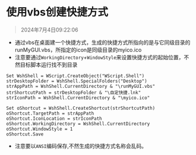# 使用vbs创建快捷方式

> 2024年7月4日09:22:06

* 通过vbs在桌面建一个快捷方式，生成的快捷方式所指向的是与它同级目录的runMyGUI.vbs，所指定的icon是同级目录的myico.ico
* 注意要通过`WorkingDirectory`+`WindowStyle`来设置快捷方式的起始位置，不然目标脚本运行找不到目录

```vbscript
Set WshShell = WScript.CreateObject("WScript.Shell")
strDesktopFolder = WshShell.SpecialFolders("Desktop")
strAppPath = WshShell.CurrentDirectory & "\runMyGUI.vbs"
strShortcutPath = strDesktopFolder & "\自定快捷.lnk"
strIconPath = WshShell.CurrentDirectory & "\myico.ico"

Set oShortcut = WshShell.CreateShortcut(strShortcutPath) 
oShortcut.TargetPath = strAppPath 
oShortcut.IconLocation = strIconPath 
oShortcut.WorkingDirectory = WshShell.CurrentDirectory
oShortcut.WindowStyle = 1
oShortcut.Save
```

* 注意要以`ANSI`编码保存,不然生成的快捷方式名称会乱码。